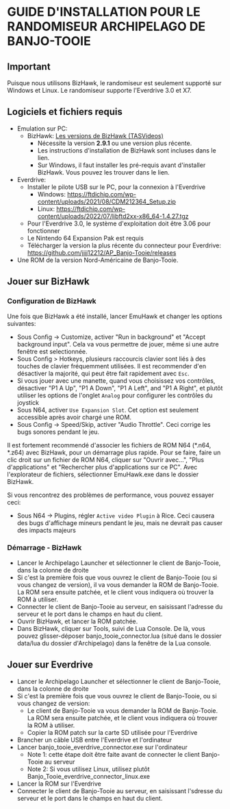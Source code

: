 
# GUIDE D'INSTALLATION POUR LE RANDOMISEUR ARCHIPELAGO DE BANJO-TOOIE

## Important

Puisque nous utilisons BizHawk, le randomiseur est seulement supporté sur Windows et Linux.
Le randomiseur supporte l'Everdrive 3.0 et X7.

## Logiciels et fichiers requis

-   Emulation sur PC:
    -   BizHawk:  [Les versions de BizHawk (TASVideos)](https://tasvideos.org/BizHawk/ReleaseHistory)
        -   Nécessite la version <b>2.9.1</b> ou une version plus récente.
        -   Les instructions d'installation de BizHawk sont incluses dans le lien.
        -   Sur Windows, il faut installer les pré-requis avant d'installer BizHawk. Vous pouvez les trouver dans le lien.
-   Everdrive:
    - Installer le pilote USB sur le PC, pour la connexion à l'Everdrive
        - Windows: https://ftdichip.com/wp-content/uploads/2021/08/CDM212364_Setup.zip
        - Linux: https://ftdichip.com/wp-content/uploads/2022/07/libftd2xx-x86_64-1.4.27.tgz
    - Pour l'Everdrive 3.0, le système d'exploitation doit être 3.06 pour fonctionner
    - Le Nintendo 64 Expansion Pak est requis
    -   Télécharger la version la plus récente du connecteur pour Everdrive: https://github.com/jjjj12212/AP_Banjo-Tooie/releases
-   Une ROM de la version Nord-Américaine de Banjo-Tooie.

## Jouer sur BizHawk
### Configuration de BizHawk

Une fois que BizHawk a été installé, lancer EmuHawk et changer les options suivantes:
-   Sous Config -> Customize, activer "Run in background" et "Accept background input". Cela va vous permettre de jouer, même si une autre fenêtre est selectionnée.
-   Sous Config > Hotkeys, plusieurs raccourcis clavier sont liés à des touches de clavier fréquemment utilisées. Il est recommender d'en désactiver la majorité, qui peut être fait rapidement avec `Esc`.
-   Si vous jouer avec une manette, quand vous choisissez vos contrôles, désactiver "P1 A Up", "P1 A Down", "P1 A Left", and "P1 A Right", et plutôt utiliser les options de l'onglet `Analog` pour configurer les contrôles du joystick
-   Sous N64, activer `Use Expansion Slot`. Cet option est seulement accessible après avoir chargé une ROM.
-   Sous Config -> Speed/Skip, activer "Audio Throttle". Ceci corrige les bugs sonores pendant le jeu.

Il est fortement recommendé d'associer les fichiers de ROM N64 (*.n64, *.z64) avec BizHawk, pour un démarrage plus rapide. Pour se faire, faire un clic droit sur un fichier de ROM N64, cliquer sur "Ouvrir avec...", "Plus d'applications" et "Rechercher plus d'applications sur ce PC". Avec l'explorateur de fichiers, sélectionner EmuHawk.exe dans le dossier BizHawk.

Si vous rencontrez des problèmes de performance, vous pouvez essayer ceci:
- Sous N64 -> Plugins, régler `Active video Plugin` à Rice.
Ceci causera des bugs d'affichage mineurs pendant le jeu, mais ne devrait pas causer des impacts majeurs

### Démarrage - BizHawk

- Lancer le Archipelago Launcher et sélectionner le client de Banjo-Tooie, dans la colonne de droite
- Si c'est la première fois que vous ouvrez le client de Banjo-Tooie (ou si vous changez de version), il va vous demander la ROM de Banjo-Tooie. La ROM sera ensuite patchée, et le client vous indiquera où trouver la ROM à utiliser.
- Connecter le client de Banjo-Tooie au serveur, en saisissant l'adresse du serveur et le port dans le champs en haut du client.
- Ouvrir BizHawk, et lancer la ROM patchée.
- Dans BizHawk, cliquer sur Tools, suivi de Lua Console. De là, vous pouvez glisser-déposer banjo_tooie_connector.lua (situé dans le dossier data/lua du dossier d'Archipelago) dans la fenêtre de la Lua console.

## Jouer sur Everdrive
- Lancer le Archipelago Launcher et sélectionner le client de Banjo-Tooie, dans la colonne de droite
- Si c'est la première fois que vous ouvrez le client de Banjo-Tooie, ou si vous changez de version:
  - Le client de Banjo-Tooie va vous demander la ROM de Banjo-Tooie. La ROM sera ensuite patchée, et le client vous indiquera où trouver la ROM à utiliser.
  - Copier la ROM patch sur la carte SD utilisée pour l'Everdrive
- Brancher un câble USB entre l'Everdrive et l'ordinateur
- Lancer banjo_tooie_everdrive_connector.exe sur l'ordinateur
  - Note 1: cette étape doit être faite avant de connecter le client Banjo-Tooie au serveur
  - Note 2: Si vous utilisez Linux, utilisez plutôt Banjo_Tooie_everdrive_connector_linux.exe
- Lancer la ROM sur l'Everdrive
- Connecter le client de Banjo-Tooie au serveur, en saisissant l'sdresse du serveur et le port dans le champs en haut du client.
